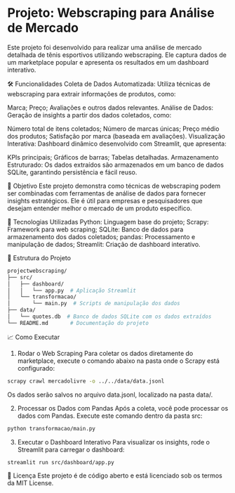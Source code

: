 # Projeto: Webscraping para Análise de Mercado
Este projeto foi desenvolvido para realizar uma análise de mercado detalhada de tênis esportivos utilizando webscraping. Ele captura dados de um marketplace popular e apresenta os resultados em um dashboard interativo.

🛠 Funcionalidades
Coleta de Dados Automatizada:
Utiliza técnicas de webscraping para extrair informações de produtos, como:

Marca;
Preço;
Avaliações e outros dados relevantes.
Análise de Dados:
Geração de insights a partir dos dados coletados, como:

Número total de itens coletados;
Número de marcas únicas;
Preço médio dos produtos;
Satisfação por marca (baseada em avaliações).
Visualização Interativa:
Dashboard dinâmico desenvolvido com Streamlit, que apresenta:

KPIs principais;
Gráficos de barras;
Tabelas detalhadas.
Armazenamento Estruturado:
Os dados extraídos são armazenados em um banco de dados SQLite, garantindo persistência e fácil reuso.

🎯 Objetivo
Este projeto demonstra como técnicas de webscraping podem ser combinadas com ferramentas de análise de dados para fornecer insights estratégicos. Ele é útil para empresas e pesquisadores que desejam entender melhor o mercado de um produto específico.

🚀 Tecnologias Utilizadas
Python: Linguagem base do projeto;
Scrapy: Framework para web scraping;
SQLite: Banco de dados para armazenamento dos dados coletados;
pandas: Processamento e manipulação de dados;
Streamlit: Criação de dashboard interativo.

📂 Estrutura do Projeto

````pl
projectwebscraping/
├── src/
│   ├── dashboard/
│   │   └── app.py  # Aplicação Streamlit
│   └── transformacao/
│       └── main.py  # Scripts de manipulação dos dados
├── data/
│   └── quotes.db  # Banco de dados SQLite com os dados extraídos
└── README.md       # Documentação do projeto
````

📈 Como Executar
1. Rodar o Web Scraping
Para coletar os dados diretamente do marketplace, execute o comando abaixo na pasta onde o Scrapy está configurado:

````bash
scrapy crawl mercadolivre -o ../../data/data.jsonl
````
Os dados serão salvos no arquivo data.jsonl, localizado na pasta data/.

2. Processar os Dados com Pandas
Após a coleta, você pode processar os dados com Pandas. Execute este comando dentro da pasta src:

````bash
python transformacao/main.py
````
3. Executar o Dashboard Interativo
Para visualizar os insights, rode o Streamlit para carregar o dashboard:

````bash
streamlit run src/dashboard/app.py
````

📝 Licença
Este projeto é de código aberto e está licenciado sob os termos da MIT License.